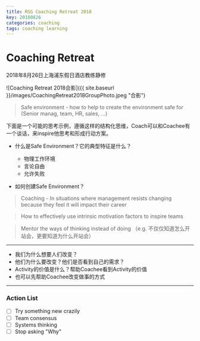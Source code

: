 ```yaml
---
title: RSG Coaching Retreat 2018
key: 20180826
categories: coaching
tags: coaching learning
---
```


# Coaching Retreat

2018年8月26日上海浦东假日酒店教练静修

<!--more-->

![Coaching Retreat 2018合影]({{ site.baseurl }}/images/CoachingRetreat2018GroupPhoto.jpeg "合影")



> Safe environment - how to help to create the environment safe for (Senior manag, team, HR, sales, ...)

下面是一个可能的思考示例，遵循这样的结构化思维，Coach可以和Coachee有一个谈话，来inspire他思考和形成行动方案。

- 什么是Safe Environment？它的典型特征是什么？
    - 物理工作环境
    - 言论自由
    - 允许失败

- 如何创建Safe Environment？

> Coaching - In situations where management resists changing because they feel it will impact their career

> How to effectively use intrinsic motivation factors to inspire teams

> Mentor the ways of thinking instead of doing （e.g. 不仅仅知道怎么开站会，更要知道为什么开站会）

---

- 我们为什么想要人们改变？
- 他们为什么要改变？他们是否看到自己的需求？
- Activity的价值是什么？帮助Coachee看到Activity的价值
- 也可以先帮助Coachee改变做事的方式

----
### Action List
- [ ]  Try something new crazily
- [ ]  Team consensus
- [ ]  Systems thinking
- [ ]  Stop asking "Why"
